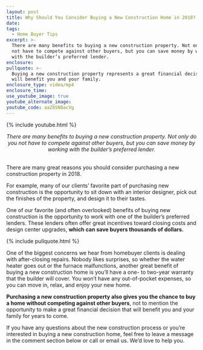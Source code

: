```yaml
---
layout: post
title: Why Should You Consider Buying a New Construction Home in 2018?
date:
tags:
  - Home Buyer Tips
excerpt: >-
  There are many benefits to buying a new construction property. Not only do you
  not have to compete against other buyers, but you can save money by working
  with the builder’s preferred lender.
enclosure:
pullquote: >-
  Buying a new construction property represents a great financial decision that
  will benefit you and your family.
enclosure_type: video/mp4
enclosure_time:
use_youtube_image: true
youtube_alternate_image:
youtube_code: aaZ8SN8acVg
---
```


{% include youtube.html %}

<center><em>There are many benefits to buying a new construction property. Not only do you not have to compete against other buyers, but you can save money by working with the builder&rsquo;s preferred lender.</em></center>

<center>&nbsp;</center>

There are many great reasons you should consider purchasing a new construction property in 2018.&nbsp;

For example, many of our clients’ favorite part of purchasing new construction is the opportunity to sit down with an interior designer, pick out the finishes of the property, and design it to their tastes.&nbsp;

One of our favorite (and often overlooked) benefits of buying new construction is the opportunity to work with one of the builder’s preferred lenders. These lenders often offer great incentives toward closing costs and design center upgrades, **which can save buyers thousands of dollars.**

{% include pullquote.html %}

One of the biggest concerns we hear from homebuyer clients is dealing with after-closing repairs. Nobody likes surprises, so whether the water heater goes out or the furnace malfunctions, another great benefit of buying a new construction home is you’ll have a one- to two-year warranty that the builder will cover. You won’t have any out-of-pocket expenses, so you can move in, relax, and enjoy your new home.&nbsp;

**Purchasing a new construction property also gives you the chance to buy a home without competing against other buyers**, not to mention the opportunity to make a great financial decision that will benefit you and your family for years to come.&nbsp;

If you have any questions about the new construction process or you’re interested in buying a new construction home, feel free to leave a message in the comment section below or call or email us. We’d love to help you.<br>&nbsp;
